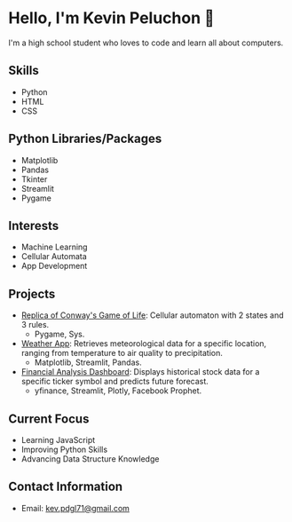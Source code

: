 # Hello, I'm Kevin Peluchon 👋

I'm a high school student who loves to code and learn all about computers.

## Skills
- Python
- HTML
- CSS

## Python Libraries/Packages
- Matplotlib
- Pandas
- Tkinter
- Streamlit
- Pygame

## Interests
- Machine Learning
- Cellular Automata
- App Development

## Projects
- [Replica of Conway's Game of Life](https://github.com/kpeluchon72/Cylindrical-Conways-Game-of-Life): Cellular automaton with 2 states and 3 rules.
  - Pygame, Sys.
- [Weather App](https://github.com/kpeluchon72/Weather-App): Retrieves meteorological data for a specific location, ranging from temperature to air quality to precipitation.
  - Matplotlib, Streamlit, Pandas.
- [Financial Analysis Dashboard](https://github.com/kpeluchon72/Financial-Analysis-Dashboard): Displays historical stock data for a specific ticker symbol and predicts future forecast.
  - yfinance, Streamlit, Plotly, Facebook Prophet. 

## Current Focus
- Learning JavaScript
- Improving Python Skills
- Advancing Data Structure Knowledge

## Contact Information
- Email: [kev.pdgl71@gmail.com](mailto:kev.pdgl71@gmail.com)
